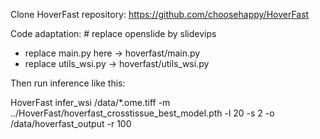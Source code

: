 Clone HoverFast repository: https://github.com/choosehappy/HoverFast


Code adaptation: # replace openslide by slidevips

- replace main.py here ->  hoverfast/main.py
- replace utils_wsi.py -> hoverfast/utils_wsi.py

Then run inference like this:

HoverFast infer_wsi /data/*.ome.tiff -m ../HoverFast/hoverfast_crosstissue_best_model.pth -l 20 -s 2 -o /data/hoverfast_output -r 100
